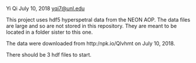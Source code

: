 Yi Qi
July 10, 2018
yqi7@unl.edu

This project uses hdf5 hyperspetral data from the NEON AOP. The data files are large and so are not stored in this repository. They are meant to be located in a folder sister to this one.

The data were downloaded from http:/npk.io/Qlvhmt on July 10, 2018.

There should be 3 hdf files to start.

